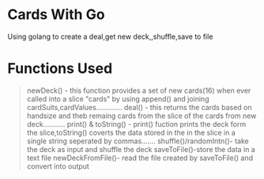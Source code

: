 # Cards With Go
 Using golang to create a deal,get new deck,,shuffle,save to file
 
# Functions Used
  > newDeck() - this function provides a set of new cards(16) when ever called into a slice "cards" by using append() and joining
  cardSuits,cardValues.............
  > deal() - this returns the cards based on handsize and theb remaing cards from the slice of the cards from new deck...........
  > print() & toString() - print() fuction prints the deck form the slice,toString() coverts the data stored in the in the slice in a single string seperated by commas.......
  > shuffle()/randomIntn()- take the deck as input and shuffle the deck
  > saveToFile()-store the data in a text file
  > newDeckFromFile()- read the file created by saveToFile() and convert into output

